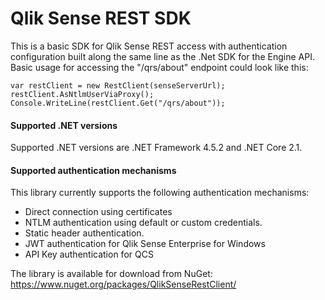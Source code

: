 # Qlik Sense REST SDK #
This is a basic SDK for Qlik Sense REST access with authentication configuration built along the same line as the .Net SDK for the Engine API. Basic usage for accessing the "/qrs/about" endpoint could look like this:

```
var restClient = new RestClient(senseServerUrl);
restClient.AsNtlmUserViaProxy();
Console.WriteLine(restClient.Get("/qrs/about"));
```

#### Supported .NET versions ####
Supported .NET versions are .NET Framework 4.5.2 and .NET Core 2.1.

#### Supported authentication mechanisms ####
This library currently supports the following authentication mechanisms:
* Direct connection using certificates
* NTLM authentication using default or custom credentials.
* Static header authentication.
* JWT authentication for Qlik Sense Enterprise for Windows
* API Key authentication for QCS

The library is available for download from NuGet: https://www.nuget.org/packages/QlikSenseRestClient/

